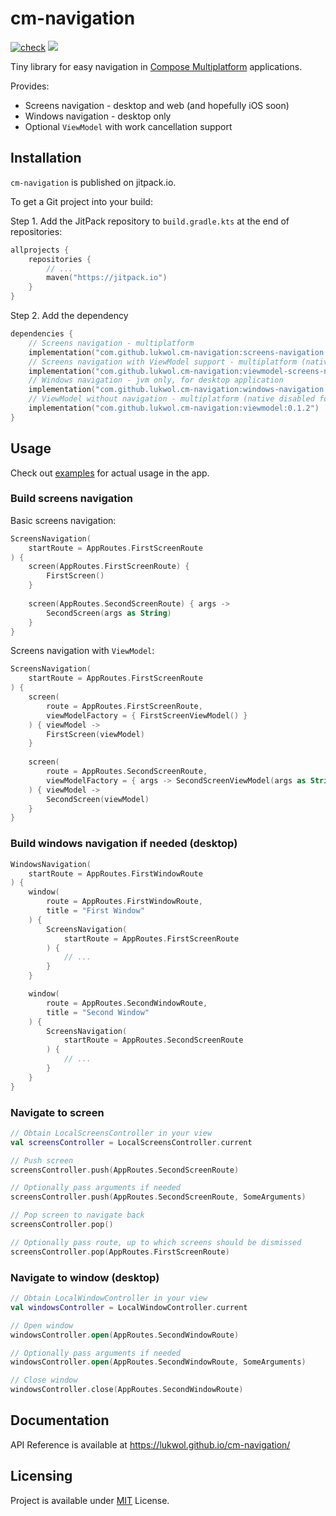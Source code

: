 # cm-navigation

[![check](https://github.com/lukwol/cm-navigation/actions/workflows/check.yml/badge.svg)](https://github.com/lukwol/cm-navigation/actions/workflows/check.yml)
[![](https://jitpack.io/v/lukwol/cm-navigation.svg)](https://jitpack.io/#lukwol/cm-navigation)

Tiny library for easy navigation in [Compose Multiplatform](https://github.com/JetBrains/compose-jb/)
applications.

Provides:
 * Screens navigation - desktop and web (and hopefully iOS soon)
 * Windows navigation - desktop only
 * Optional `ViewModel` with work cancellation support

## Installation

`cm-navigation` is published on jitpack.io.

To get a Git project into your build:

Step 1. Add the JitPack repository to `build.gradle.kts` at the end of repositories:

```kotlin
allprojects {
    repositories {
        // ...
        maven("https://jitpack.io")
    }
}
```

Step 2. Add the dependency

```kotlin
dependencies {
    // Screens navigation - multiplatform
    implementation("com.github.lukwol.cm-navigation:screens-navigation:0.1.2")
    // Screens navigation with ViewModel support - multiplatform (native disabled for now)
    implementation("com.github.lukwol.cm-navigation:viewmodel-screens-navigation:0.1.2")
    // Windows navigation - jvm only, for desktop application
    implementation("com.github.lukwol.cm-navigation:windows-navigation:0.1.2")
    // ViewModel without navigation - multiplatform (native disabled for now)
    implementation("com.github.lukwol.cm-navigation:viewmodel:0.1.2")
}
```

## Usage

Check out [examples](https://github.com/lukwol/cm-navigation/tree/main/examples/) for actual usage in the app.

### Build screens navigation

Basic screens navigation:

```kotlin
ScreensNavigation(
    startRoute = AppRoutes.FirstScreenRoute
) {
    screen(AppRoutes.FirstScreenRoute) {
        FirstScreen()
    }
    
    screen(AppRoutes.SecondScreenRoute) { args ->
        SecondScreen(args as String)
    }
}
```

Screens navigation with `ViewModel`:

```kotlin
ScreensNavigation(
    startRoute = AppRoutes.FirstScreenRoute
) {
    screen(
        route = AppRoutes.FirstScreenRoute,
        viewModelFactory = { FirstScreenViewModel() }
    ) { viewModel ->
        FirstScreen(viewModel)
    }
    
    screen(
        route = AppRoutes.SecondScreenRoute,
        viewModelFactory = { args -> SecondScreenViewModel(args as String) }
    ) { viewModel ->
        SecondScreen(viewModel)
    }
}
```

### Build windows navigation if needed (desktop)

```kotlin
WindowsNavigation(
    startRoute = AppRoutes.FirstWindowRoute
) {
    window(
        route = AppRoutes.FirstWindowRoute,
        title = "First Window"
    ) {
        ScreensNavigation(
            startRoute = AppRoutes.FirstScreenRoute
        ) {
            // ...
        }
    }

    window(
        route = AppRoutes.SecondWindowRoute,
        title = "Second Window"
    ) {
        ScreensNavigation(
            startRoute = AppRoutes.SecondScreenRoute
        ) {
            // ...
        }
    }
}
```

### Navigate to screen

```kotlin
// Obtain LocalScreensController in your view
val screensController = LocalScreensController.current

// Push screen
screensController.push(AppRoutes.SecondScreenRoute)

// Optionally pass arguments if needed
screensController.push(AppRoutes.SecondScreenRoute, SomeArguments)

// Pop screen to navigate back
screensController.pop()

// Optionally pass route, up to which screens should be dismissed
screensController.pop(AppRoutes.FirstScreenRoute)
```

### Navigate to window (desktop)

```kotlin
// Obtain LocalWindowController in your view
val windowsController = LocalWindowController.current

// Open window
windowsController.open(AppRoutes.SecondWindowRoute)

// Optionally pass arguments if needed
windowsController.open(AppRoutes.SecondWindowRoute, SomeArguments)

// Close window
windowsController.close(AppRoutes.SecondWindowRoute)
```

## Documentation

API Reference is available at https://lukwol.github.io/cm-navigation/ 

## Licensing

Project is available under [MIT](https://github.com/lukwol/cm-navigation/blob/main/LICENSE) License.
